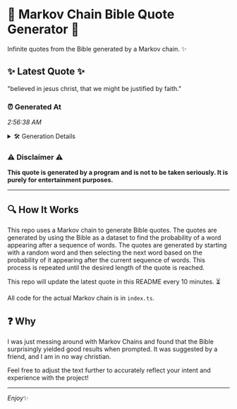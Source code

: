 # 📖 Markov Chain Bible Quote Generator 📖

Infinite quotes from the Bible generated by a Markov chain. ✨

## ✨ Latest Quote ✨
"believed in jesus christ, that we might be justified by faith."

### ⏰ Generated At
*2:56:38 AM*

<details>
    <summary>🛠️ Generation Details</summary>
    <p>
        <strong>🌱 Seed:</strong> believed<br>
        <strong>🔄 Iterations:</strong> 10<br>
        <strong>📜 Context History:</strong><br>[ believed ]: in<br>[ believed, in ]: jesus<br>[ believed, in, jesus ]: christ,<br>[ believed, in, jesus, christ, ]: that<br>[ believed, in, jesus, christ,, that ]: we<br>[ believed, in, jesus, christ,, that, we ]: might<br>[ in, jesus, christ,, that, we, might ]: be<br>[ jesus, christ,, that, we, might, be ]: justified<br>[ christ,, that, we, might, be, justified ]: by<br>[ that, we, might, be, justified, by ]: faith.<br>
    </p>
</details>

### ⚠️ Disclaimer ⚠️
**This quote is generated by a program and is not to be taken seriously. It is purely for entertainment purposes.**

---

## 🔍 How It Works

This repo uses a Markov chain to generate Bible quotes. The quotes are generated by using the Bible as a dataset to find the probability of a word appearing after a sequence of words. The quotes are generated by starting with a random word and then selecting the next word based on the probability of it appearing after the current sequence of words. This process is repeated until the desired length of the quote is reached.

This repo will update the latest quote in this README every 10 minutes. ⏳

All code for the actual Markov chain is in `index.ts`.

## ❓ Why

I was just messing around with Markov Chains and found that the Bible surprisingly yielded good results when prompted. 
It was suggested by a friend, and I am in no way christian.

Feel free to adjust the text further to accurately reflect your intent and experience with the project!

---

*Enjoy*✨
